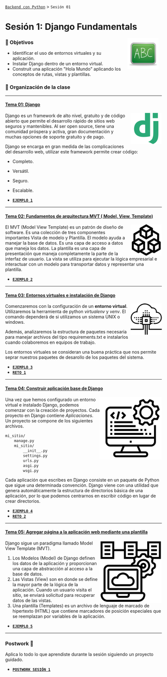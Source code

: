 [`Backend con Python`](../Readme.md) > `Sesión 01`
# Sesión 1: Django Fundamentals

<img src="img/pizarron.png" align="right" height="100" width="100" hspace="10">


### :dart: Objetivos
- Identificar el uso de entornos virtuales y su aplicación.
- Instalar Django dentro de un entorno virtual.
- Construit una aplicación "Hola Mundo" aplicando los conceptos de rutas, vistas y plantillas.

### 📂 Organización de la clase
***


#### <ins>Tema 01: Django</ins>
<img src="img/imagen1.png" align="right" height="100" width="100">

Django es un framework de alto nivel, gratuito y de código abierto que permite el desarrollo rápido de sitios web seguros y mantenibles. Al ser open source, tiene una comunidad próspera y activa, gran documentación y muchas opciones de soporte gratuito y de pago.

Django se encarga en gran medida de las complicaciones del desarrollo web, utilizar este framework permite crear código:
-   Completo.
-   Versátil.
-   Seguro.
-   Escalable.

- [**`EJEMPLO 1`**](Ejemplo-01/Readme.md)

***


#### <ins>Tema 02: Fundamentos de arquitectura MVT ( Model, View, Template)</ins>
<img src="img/imagen2.jpg" align="right" height="100" width="100">

El MVT (Model View Template) es un patrón de diseño de software. Es una colección de tres componentes importantes Vista de modelo y Plantilla. El modelo ayuda a manejar la base de datos. Es una capa de acceso a datos que maneja los datos. La plantilla es una capa de presentación que maneja completamente la parte de la interfaz de usuario. La vista se utiliza para ejecutar la lógica empresarial e interactuar con un modelo para transportar datos y representar una plantilla.

- [**`EJEMPLO 2`**](Ejemplo-02/Readme.md)

***


#### <ins>Tema 03: Entornos virtuales e instalación de Django</ins>
<img src="img/imagen3.png" align="right" height="100" width="100">

Comenzaremos con la configuración de un __entorno virtual__. Utilizaremos la herramienta de python *virtualenv* y *venv*. El comando dependerá de si utilizamos un sistema UNIX o windows.

Además, analizaremos la estructura de paquetes necesaria para manejar archivos del tipo requirements.txt e instalarlos cuando colaboremos en equipos de trabajo.

Los entornos virtuales se consideran una buena práctica que nos permite seprar nuestros paquetes de desarollo de los paquetes del sistema.

- [**`EJEMPLO 3`**](Ejemplo-03/Readme.md)
- [**`RETO 1`**](Reto-01/Readme.md)

***

#### <ins>Tema 04: Construir aplicación base de Django</ins>
<img src="img/imagen4.png" align="right" height="200" width="200">

Una vez que hemos configurado un entorno virtual e instalado Django, podemos comenzar con la creación de proyectos. Cada proyecto en Django contiene *Aplicaciones*. Un proyecto se compone de los siguientes archivos.

```console
mi_sitio/
    manage.py
    mi_sitio/
        __init__.py
        settings.py
        urls.py
        asgi.py
        wsgi.py
```

Cada aplicación que escribes en Django consiste en un paquete de Python que sigue una determinada convención. Django viene con una utilidad que genera automáticamente la estructura de directorios básica de una aplicación, por lo que podemos centrarnos en escribir código en lugar de crear directorios.

- [**`EJEMPLO 4`**](Ejemplo-04/Readme.md)
- [**`RETO 2`**](Reto-02/Readme.md)

***

#### <ins>Tema 05: Agregar página a la aplicación web mediante una plantilla</ins>
<img src="img/imagen5.png" align="right" height="200" width="200">

 Django sigue un paradigma llamado Model View Template (MVT).

1. Los Modelos (Model) de Django definen los datos de la aplicación y proporcionan una capa de abstracción al acceso a la base de datos.
1. Las Vistas (View) son en donde se define la mayor parte de la lógica de la aplicación. Cuando un usuario visita el sitio, se enviará solicitud para recuperar datos de las vistas.
1. Una plantilla (Templates) es un archivo de lenguaje de marcado de hipertexto (HTML) que contiene marcadores de posición especiales que se reemplazan por variables de la aplicación.


- [**`EJEMPLO 5`**](Ejemplo-05/Readme.md)

***

### Postwork :memo:
Aplica lo todo lo que aprendiste durante la sesión siguiendo un proyecto guidado.

- [**`POSTWORK SESIÓN 1`**](Postwork/Readme.md)

<br/>


